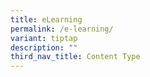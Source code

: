 ```yaml
---
title: eLearning
permalink: /e-learning/
variant: tiptap
description: ""
third_nav_title: Content Type
---
```

